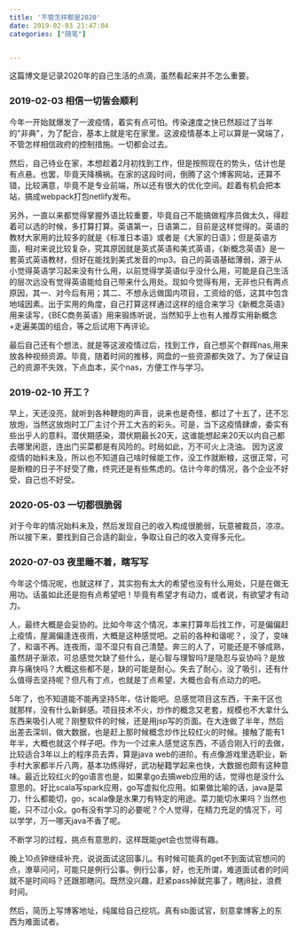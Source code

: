 ```yaml
---
title: '不管怎样都是2020'
date: 2019-02-03 21:47:04
categories: ["随笔"]


---
```


这篇博文是记录2020年的自己生活的点滴，虽然看起来并不怎么重要。
<!--more-->

### 2019-02-03 相信一切皆会顺利
今年一开始就爆发了一波疫情，着实有点可怕。传染速度之快已然超过了当年的"非典"，为了配合，基本上就是宅在家里。这波疫情基本上可以算是一窝端了，不管怎样相信政府的控制措施。一切都会过去。

然后，自己待业在家，本想趁着2月初找到工作，但是按照现在的势头，估计也是有点悬。也罢，毕竟天降横祸。在家的这段时间，倒腾了这个博客网站，还算不错，比较满意，毕竟不是专业前端，所以还有很大的优化空间。趁着有机会把本站，搞成webpack打包netlify发布。

另外，一直以来都觉得掌握外语比较重要，毕竟自己不能搞做程序员做太久，得趁着可以选的时候，多打算打算。英语第一，日语第二，目前是这样觉得的。英语的教材大家用的比较多的就是《标准日本语》或者是《大家的日语》；但是英语方面，相对来说比较复杂，究其原因就是英式英语和美式英语，《新概念英语》是一套英式英语教材，但好在能找到美式发音的mp3。自己的英语基础薄弱，源于从小觉得英语学习起来没有什么用，以前觉得学英语似乎没什么用，可能是自己生活的层次远没有觉得英语能给自己带来什么用处。现如今觉得有用，无非也只有两点原因，其一、对今后有用；其二、不想永远做国内项目，工资给的低，这其中包含地域因素。出于实用的角度，自己打算这样通过这样的组合来学习《新概念英语》用来读写，《BEC商务英语》用来锻炼听说，当然知乎上也有人推荐实用新概念+走遍美国的组合，等之后试用下再评论。

最后自己还有个想法，就是等这波疫情过后，找到工作，自己想买个群晖nas,用来放各种视频资源。毕竟，随着时间的推移，网盘的一些资源都失效了。为了保证自己的资源不失效，下点血本，买个nas，方便工作与学习。

### 2019-02-10 开工？
早上，天还没亮，就听到各种鞭炮的声音，说来也是奇怪，都过了十五了，还不忘放炮，当然这放炮时工厂主讨个开工大吉的彩头。可是，当下这疫情肆虐，委实有些出乎人的意料。潜伏期感染，潜伏期最长20天，这谁能想起来20天以内自己都去哪里闲逛，连出门买菜都是有风险的。时局如此，万不可火上浇油。
因为这波疫情的始料未及，所以也不知道自己啥时候能工作，没工作就断粮，这很正常，可是断粮的日子不好受了撒，终究还是有些焦虑的。估计今年的情况，各个企业不好受，自己也不好受。

### 2020-05-03  一切都很脆弱

对于今年的情况始料未及，然后发现自己的收入构成很脆弱，玩意被裁员，凉凉。所以接下来，要找到自己合适的副业，争取让自己的收入变得多元化。

### 2020-07-03  夜里睡不着，瞎写写

今年这个情况呢，也就这样了，其实抱有太大的希望也没有什么用处，只是在做无用功。话虽如此还是抱有点希望吧！毕竟有希望才有动力，或者说，有欲望才有动力。

人，最终大概是会妥协的。比如今年这个情况，本来打算年后找工作，可是偏偏赶上疫情，屋漏偏逢连夜雨，大概是这种感觉吧。之前的各种和谐呢？，没了，变味了，和谐不再。连夜雨，湿不湿只有自己清楚。奔三的人了，可能还是不够成熟，虽然胡子渐浓，可总感觉欠缺了些什么，是心智与理智吗?是隐忍与妥协吗？是放弃与痛快吗？大概这些都不是，缺的可能是耐心。失去了耐心，没了吸引，还有什么值得去坚持呢？但凡有丁点，也就是丁点希望，大概也会有点动力的吧。

5年了，也不知道能不能再坚持5年，估计能吧。总感觉项目这东西，干来干区也就那样，没有什么新鲜感。项目技术不火，炒作的概念又老套，规模也不大拿什么东西来吸引人呢？刚整软件的时候，还是用jsp写的页面。在大连做了半年，然后出差去深圳，做大数据，也是赶上那时候概念炒作比较红火的时候。接触了能有1年半，大概也就这个样子吧。作为一个过来人感觉这东西，不适合刚入行的去做，比较适合3年以上的程序员去弄，算是java web的进阶。有点像游戏里选职业，新手村大家都半斤八两，基本功练得好，武功秘籍学起来也快，大数据也颇有这种意味。最近比较红火的go语言也是，如果拿go去搞web应用的话，觉得也是没什么意思的。好比scala写spark应用，go写虚拟化应用。如果做比喻的话，java是菜刀，什么都能切，go，scala像是水果刀有特定的用途。菜刀能切水果吗？当然也能，只不过小众。go有没有学习的必要呢？个人觉得，在精力充足的情况下，可以学学，万一哪天java不香了呢。 

不断学习的过程，挑点有意思的，这样既能get会也觉得有趣。

晚上10点钟继续补充，说说面试这回事儿。有时候可能真的get不到面试官想问的点，潦草问问，可能只是例行公事。例行公事，好，也无所谓，难道面试者的时间就不是时间吗？还跟那瞎问。既然没兴趣，赶紧pass掉就完事了，瞎j8扯，浪费时间。

然后，简历上写博客地址，纯属给自己挖坑。真有sb面试官，刻意拿博客上的东西为难面试者。


































